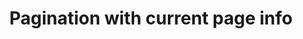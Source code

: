 ---
title: Pagination with current page info
category: Application
paid: true
isActive: true
ltr: {"vue":{"vueCss":[],"vueTail":[]},"preview":"function App() {\n  const [pages, setPages] = React.useState([\"1\", \"2\", \"3\",, \"...\", \"8\", \"9\", \"10\"]);\n  const [currentPage, setCurrentPage] = React.useState(\"1\");\n  return /*#__PURE__*/React.createElement(\"div\", {\n    className: \"max-w-screen-xl mx-auto mt-16 px-4 text-gray-600 md:px-8\"\n  }, /*#__PURE__*/React.createElement(\"div\", {\n    className: \"hidden justify-between text-sm md:flex\"\n  }, /*#__PURE__*/React.createElement(\"div\", null, \"Page \", currentPage, \" of \", pages.length), /*#__PURE__*/React.createElement(\"div\", {\n    className: \"flex items-center gap-12\",\n    \"aria-label\": \"Pagination\"\n  }, /*#__PURE__*/React.createElement(\"a\", {\n    href: \"javascript:void(0)\",\n    className: \"hover:text-indigo-600\"\n  }, \"Previous\"), /*#__PURE__*/React.createElement(\"ul\", {\n    className: \"flex items-center gap-1\"\n  }, pages.map((item, idx) => /*#__PURE__*/React.createElement(\"li\", {\n    key: item\n  }, item == \"...\" ? /*#__PURE__*/React.createElement(\"div\", null, item) : /*#__PURE__*/React.createElement(\"a\", {\n    href: \"javascript:void(0)\",\n    \"aria-current\": currentPage == item ? \"page\" : false,\n    className: `px-3 py-2 rounded-lg duration-150 hover:text-white hover:bg-indigo-600 ${currentPage == item ? \"bg-indigo-600 text-white font-medium\" : \"\"}`\n  }, item)))), /*#__PURE__*/React.createElement(\"a\", {\n    href: \"javascript:void(0)\",\n    className: \"hover:text-indigo-600\"\n  }, \"Next\"))), /*#__PURE__*/React.createElement(\"div\", {\n    className: \"flex items-center justify-between text-sm text-gray-600 font-medium md:hidden\"\n  }, /*#__PURE__*/React.createElement(\"a\", {\n    href: \"javascript:void(0)\",\n    className: \"px-4 py-2 border rounded-lg duration-150 hover:bg-gray-50\"\n  }, \"Previous\"), /*#__PURE__*/React.createElement(\"div\", {\n    className: \"font-medium\"\n  }, \"Page \", currentPage, \" of \", pages.length), /*#__PURE__*/React.createElement(\"a\", {\n    href: \"javascript:void(0)\",\n    className: \"px-4 py-2 border rounded-lg duration-150 hover:bg-gray-50\"\n  }, \"Next\")));\n}","react":{"jsxCss":[],"jsxTail":[{"code":"import { useState } from \"react\"\n\nexport default () => {\n\n    const [pages, setPages] = useState([\"1\", \"2\", \"3\", , \"...\", \"8\", \"9\", \"10\",])\n    const [currentPage, setCurrentPage] = useState(\"1\")\n\n    return (\n        <div className=\"max-w-screen-xl mx-auto mt-12 px-4 text-gray-600 md:px-8\">\n            <div className=\"hidden justify-between text-sm md:flex\">\n                <div>\n                    SHOWING 1-10 OF 120\n                </div>\n                <div className=\"flex items-center gap-12\" aria-label=\"Pagination\">\n                    <a href=\"javascript:void(0)\" className=\"hover:text-indigo-600\">\n                        Previous\n                    </a>\n                    <ul className=\"flex items-center gap-1\">\n                        {\n                            pages.map((item, idx) => (\n                                <li key={item}>\n                                    {\n                                        item == \"...\" ? (\n                                            <div>\n                                                {item}\n                                            </div>\n                                        ) : (\n\n                                            <a href=\"javascript:void(0)\" aria-current={currentPage == item ? \"page\" : false} className={`px-3 py-2 rounded-lg duration-150 hover:text-white hover:bg-indigo-600 ${currentPage == item ? \"bg-indigo-600 text-white font-medium\" : \"\"}`}>\n                                                {item}\n                                            </a>\n                                        )\n                                    }\n                                </li>\n                            ))\n                        }\n                    </ul>\n                    <a href=\"javascript:void(0)\" className=\"hover:text-indigo-600\">\n                        Next\n                    </a>\n                </div>\n            </div>\n            {/* On mobile version */}\n            <div className=\"flex items-center justify-between text-sm text-gray-600 font-medium md:hidden\">\n                <a href=\"javascript:void(0)\" className=\"px-4 py-2 border rounded-lg duration-150 hover:bg-gray-50\">Previous</a>\n                <div className=\"font-medium\">\n                    SHOWING 1-10 OF 120\n                </div>\n                <a href=\"javascript:void(0)\" className=\"px-4 py-2 border rounded-lg duration-150 hover:bg-gray-50\">Next</a>\n            </div>\n        </div>\n    )\n}","label":"App.jsx"}]}}
rtl: {"react":{"jsxCss":[],"jsxTail":[{"code":"import { useState } from \"react\"\n\nexport default () => {\n\n    const [pages, setPages] = useState([\"1\", \"2\", \"3\", , \"...\", \"8\", \"9\", \"10\",])\n    const [currentPage, setCurrentPage] = useState(\"1\")\n\n    return (\n        <div className=\"max-w-screen-xl mx-auto px-4 text-gray-600 md:px-8\">\n            <div className=\"hidden justify-between text-sm md:flex\">\n                <div>\n                    الصفحة {currentPage} من {pages.length}\n                </div>\n                <div className=\"flex items-center gap-12\" aria-label=\"Pagination\">\n                    <a href=\"javascript:void(0)\" className=\"hover:text-indigo-600\">\n                        السابق\n                    </a>\n                    <ul className=\"flex items-center gap-1\">\n                        {\n                            pages.map((item, idx) => (\n                                <li key={item}>\n                                    {\n                                        item == \"...\" ? (\n                                            <div>\n                                                {item}\n                                            </div>\n                                        ) : (\n\n                                            <a href=\"javascript:void(0)\" aria-current={currentPage == item ? \"page\" : false} className={`px-3 py-2 rounded-lg duration-150 hover:text-white hover:bg-indigo-600 ${currentPage == item ? \"bg-indigo-600 text-white font-medium\" : \"\"}`}>\n                                                {item}\n                                            </a>\n                                        )\n                                    }\n                                </li>\n                            ))\n                        }\n                    </ul>\n                    <a href=\"javascript:void(0)\" className=\"hover:text-indigo-600\">\n                        التالي\n                    </a>\n                </div>\n            </div>\n            {/* On mobile version */}\n            <div className=\"flex items-center justify-between text-sm text-gray-600 font-medium md:hidden\">\n                <a href=\"javascript:void(0)\" className=\"px-4 py-2 border rounded-lg duration-150 hover:bg-gray-50\">السابق</a>\n                <div className=\"font-medium\">\n                    الصفحة {currentPage} من {pages.length}\n                </div>\n                <a href=\"javascript:void(0)\" className=\"px-4 py-2 border rounded-lg duration-150 hover:bg-gray-50\">التالي</a>\n            </div>\n        </div>\n    )\n}","label":"App.jsx"}]},"preview":"function App() {\n  const [pages, setPages] = React.useState([\"1\", \"2\", \"3\",, \"...\", \"8\", \"9\", \"10\"]);\n  const [currentPage, setCurrentPage] = React.useState(\"1\");\n  return /*#__PURE__*/React.createElement(\"div\", {\n    className: \"max-w-screen-xl mx-auto mt-16 px-4 text-gray-600 md:px-8\"\n  }, /*#__PURE__*/React.createElement(\"div\", {\n    className: \"hidden justify-between text-sm md:flex\"\n  }, /*#__PURE__*/React.createElement(\"div\", null, \"\\u0627\\u0644\\u0635\\u0641\\u062D\\u0629 \", currentPage, \" \\u0645\\u0646 \", pages.length), /*#__PURE__*/React.createElement(\"div\", {\n    className: \"flex items-center gap-12\",\n    \"aria-label\": \"Pagination\"\n  }, /*#__PURE__*/React.createElement(\"a\", {\n    href: \"javascript:void(0)\",\n    className: \"hover:text-indigo-600\"\n  }, \"\\u0627\\u0644\\u0633\\u0627\\u0628\\u0642\"), /*#__PURE__*/React.createElement(\"ul\", {\n    className: \"flex items-center gap-1\"\n  }, pages.map((item, idx) => /*#__PURE__*/React.createElement(\"li\", {\n    key: item\n  }, item == \"...\" ? /*#__PURE__*/React.createElement(\"div\", null, item) : /*#__PURE__*/React.createElement(\"a\", {\n    href: \"javascript:void(0)\",\n    \"aria-current\": currentPage == item ? \"page\" : false,\n    className: `px-3 py-2 rounded-lg duration-150 hover:text-white hover:bg-indigo-600 ${currentPage == item ? \"bg-indigo-600 text-white font-medium\" : \"\"}`\n  }, item)))), /*#__PURE__*/React.createElement(\"a\", {\n    href: \"javascript:void(0)\",\n    className: \"hover:text-indigo-600\"\n  }, \"\\u0627\\u0644\\u062A\\u0627\\u0644\\u064A\"))), /*#__PURE__*/React.createElement(\"div\", {\n    className: \"flex items-center justify-between text-sm text-gray-600 font-medium md:hidden\"\n  }, /*#__PURE__*/React.createElement(\"a\", {\n    href: \"javascript:void(0)\",\n    className: \"px-4 py-2 border rounded-lg duration-150 hover:bg-gray-50\"\n  }, \"\\u0627\\u0644\\u0633\\u0627\\u0628\\u0642\"), /*#__PURE__*/React.createElement(\"div\", {\n    className: \"font-medium\"\n  }, \"\\u0627\\u0644\\u0635\\u0641\\u062D\\u0629 \", currentPage, \" \\u0645\\u0646 \", pages.length), /*#__PURE__*/React.createElement(\"a\", {\n    href: \"javascript:void(0)\",\n    className: \"px-4 py-2 border rounded-lg duration-150 hover:bg-gray-50\"\n  }, \"\\u0627\\u0644\\u062A\\u0627\\u0644\\u064A\")));\n}","vue":{"vueTail":[],"vueCss":[]}}
slug: /paginations
id: 44eed1e1-7dbf-41fd-9b24-7ba0a8fc0441
created_at: 1668948902414
---